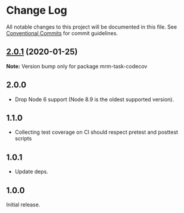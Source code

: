 # Change Log

All notable changes to this project will be documented in this file.
See [Conventional Commits](https://conventionalcommits.org) for commit guidelines.

## [2.0.1](https://github.com/sapegin/mrm-tasks/compare/mrm-task-codecov@2.0.0...mrm-task-codecov@2.0.1) (2020-01-25)

**Note:** Version bump only for package mrm-task-codecov





## 2.0.0

- Drop Node 6 support (Node 8.9 is the oldest supported version).

## 1.1.0

- Collecting test coverage on CI should respect pretest and posttest scripts

## 1.0.1

- Update deps.

## 1.0.0

Initial release.
